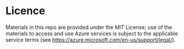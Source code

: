 # Licence

Materials in this repo are provided under the MIT License; use of the materials to access and use Azure services is subject to the applicable service terms (see https://azure.microsoft.com/en-us/support/legal/).
